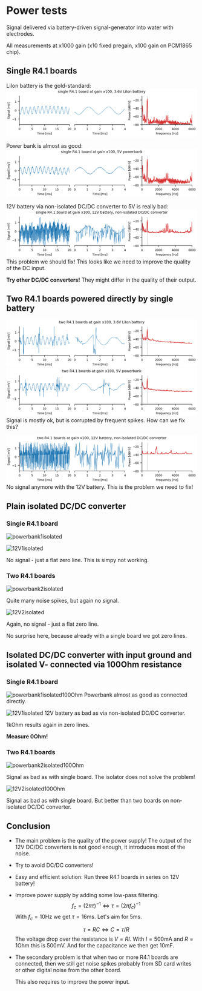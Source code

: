 # Power tests

Signal delivered via battery-driven signal-generator into water with
electrodes.

All measurements at x1000 gain (x10 fixed pregain, x100 gain on
PCM1865 chip).

## Single R4.1 boards

LiIon battery is the gold-standard:
![liion1](liion-1-x100.png)

Power bank is almost as good:
![powerbank1](powerbank-1-x100.png)

12V battery via non-isolated DC/DC converter to 5V is really bad:
![12V1](12V-1-nonisol-x100.png)
This problem we should fix! This looks like we need to improve the
quality of the DC input.

__Try other DC/DC converters!__ They might differ in the quality of
their output.


## Two R4.1 boards powered directly by single battery

![liion2](liion-2-x100.png)
![powerbank2](powerbank-2-x100.png)
Signal is mostly ok, but is corrupted by frequent spikes.
How can we fix this?

![12V2](12V-2-nonisol-x100.png)
No signal anymore with the 12V battery. 
This is the problem we need to fix!


## Plain isolated DC/DC converter

### Single R4.1 board

![powerbank1isolated](powerbank-1-isolated-x100.png)

![12V1isolated](12V-1-isolated-x100.png)

No signal - just a flat zero line. This is simpy not working.


### Two R4.1 boards

![powerbank2isolated](powerbank-2-isolated-x100.png)

Quite many noise spikes, but again no signal.

![12V2isolated](12V-2-isolated-x100.png)

Again, no signal - just a flat zero line.

No surprise here, because already with a single board we got zero lines.


## Isolated DC/DC converter with input ground and isolated V- connected via 100Ohm resistance

### Single R4.1 board

![powerbank1isolated100Ohm](powerbank-1-isolated-100Ohm-x100.png)
Powerbank almost as good as connected directly.

![12V1isolated](12V-1-isolated-100Ohm-x100.png)
12V battery as bad as via non-isolated DC/DC converter.

1kOhm results again in zero lines.

__Measure 0Ohm!__


### Two R4.1 boards

![powerbank2isolated100Ohm](powerbank-2-isolated-100Ohm-x100.png)

Signal as bad as with single board. The isolator does not solve the problem!

![12V2isolated100Ohm](12V-2-isolated-100Ohm-x100.png)

Signal as bad as with single board. But better than two boards on
non-isolated DC/DC converter.


## Conclusion

- The main problem is the quality of the power supply!
  The output of the 12V DC/DC converters is not good enough,
  it introduces most of the noise.

- Try to avoid DC/DC converters!

- Easy and efficient solution:
  Run three R4.1 boards in series on 12V battery!

- Improve power supply by adding some low-pass filtering.
  $$f_c = (2 \pi \tau)^{-1} \Leftrightarrow \tau = (2 \pi f_c)^{-1} $$
  With $f_c = 10$Hz we get $\tau=16$ms. Let's aim for 5ms.

  $$\tau = RC \Leftrightarrow C = \tau/R$$
  The voltage drop over the resistance is $V=RI$.
  With $I=500$mA and $R=1$Ohm this is 500mV.
  And for the capacitance we then get 10mF.

- The secondary problem is that when two or more R4.1 boards are
  connected, then we still get noise spikes probably from SD card
  writes or other digital noise from the other board.

  This also requires to improve the power input.
  
  
  